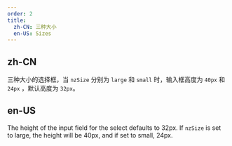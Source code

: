 ```yaml
---
order: 2
title:
  zh-CN: 三种大小
  en-US: Sizes
---
```


## zh-CN

三种大小的选择框，当 `nzSize` 分别为 `large` 和 `small` 时，输入框高度为 `40px` 和 `24px` ，默认高度为 `32px`。

## en-US

The height of the input field for the select defaults to 32px. If `nzSize` is set to large, the height will be 40px, and if set to small, 24px.

